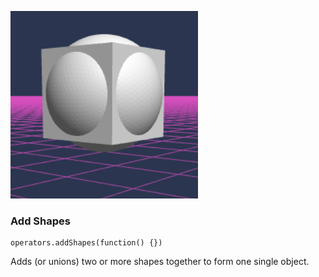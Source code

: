 ![Add Shapes](/docs/reference/operators/add-shapes.png?v=DOCVER-2) 

### Add Shapes
```sig
operators.addShapes(function() {})
```

Adds (or unions) two or more shapes together to form one single object.
